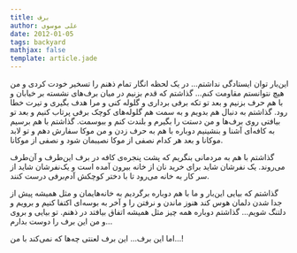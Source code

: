 ```yaml
---
title: برف
author: علی موسوی
date: 2012-01-05
tags: backyard
mathjax: false
template: article.jade
---
```


این‌بار توان ایستادگی نداشتم... در یک لحظه انگار تمام ذهنم را تسخیر خودت کردی و من هیچ نتوانستم مقاومت کنم... گذاشتم که قدم بزنیم در میان برف‌های نشسته بر خیابان و با هم حرف بزنیم و بعد تو تکه برفی برداری و گلوله کنی و مرا هدف بگیری و تیرت خطا رود. گذاشتم به دنبال هم بدویم و به سمت هم گلوله‌های کوچک برفی پرتاب کنیم و بعد تو بیافتی روی برف‌ها و من دستت را بگیرم و بلندت کنم و ببوسمت. گذاشتم با هم برسیم به کافه‌ای آشنا و بنشینیم دوباره با هم به حرف زدن و من موکا سفارش دهم و تو لابد موکانا و بعد هر کدام نصفی از موکا نصیبمان شود و نصفی از موکانا.

گذاشتم با هم به مردمانی بنگریم که پشت پنجره‌ی کافه در برف این‌طرف و آن‌طرف می‌روند. یک نفرشان شاید برای خرید نان از خانه بیرون آمده است و یک‌نفرشان شاید از سر کار به خانه می‌رود تا با دختر کوچکش آدم‌برفی درست کنند.

گذاشتم که بیایی این‌بار و ما با هم دوباره برگردیم به خانه‌هایمان و مثل همیشه پیش از جدا شدن دلمان هوس کند هنوز ماندن و نرفتن را و آخر به بوسه‌ای اکتفا کنیم و برویم و دلتنگ شویم... گذاشتم دوباره همه چیز مثل همیشه اتفاق بیافتد در ذهنم. تو بیایی و بروی و من این برف را دوست بدارم...

اما این برف... این برف لعنتی چه‌ها که نمی‌کند با من...! 

